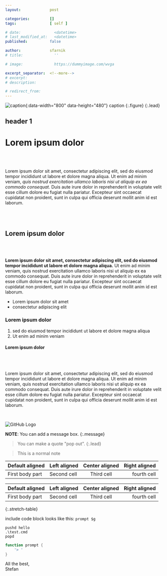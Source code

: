 ```yaml
---
layout:             post

categories:         []
tags:               [ self ]

# date:               <datetime>
# last_modified_at:   <datetime>
published:          false

author:             sfarnik
# title:              ''

# image:              https://dummyimage.com/wvga

excerpt_separator:  <!--more-->
# excerpt:
# description:

# redirect_from:
---
```


[comment]: # ( https://guides.github.com/features/mastering-markdown/ )

<script id="twitter-wjs" type="text/javascript" async defer src="//platform.twitter.com/widgets.js"></script>
<blockquote class="twitter-tweet" data-lang="en">
<a href="https://twitter.com/JenMsft/status/1033097444349759489"></a>
</blockquote>

![caption](https://dummyimage.com/wvga){:data-width="800" data-height="480"}
caption
{:.figure}
{:.lead}

## header 1

<h1>Lorem ipsum dolor</h1><br /><br />
<p>Lorem ipsum dolor sit amet, consectetur adipiscing elit, sed do eiusmod tempor incididunt ut labore et dolore magna aliqua. Ut enim ad minim veniam, <em>quis nostrud exercitation ullamco laboris nisi ut aliquip ex ea commodo consequat.</em> Duis aute irure dolor in reprehenderit in voluptate velit esse cillum dolore eu fugiat nulla pariatur. Excepteur sint occaecat cupidatat non proident, sunt in culpa qui officia deserunt mollit anim id est laborum.</p><br /><br />
<h2>Lorem ipsum dolor</h2><br /><br />

<!--more-->

<p><strong>Lorem ipsum dolor sit amet, consectetur adipiscing elit, sed do eiusmod tempor incididunt ut labore et dolore magna aliqua.</strong> Ut enim ad minim veniam, quis nostrud exercitation ullamco laboris nisi ut aliquip ex ea commodo consequat. Duis aute irure dolor in reprehenderit in voluptate velit esse cillum dolore eu fugiat nulla pariatur. Excepteur sint occaecat cupidatat non proident, sunt in culpa qui officia deserunt mollit anim id est laborum.</p><ul><li>Lorem ipsum dolor sit amet</li><li>consectetur adipiscing elit</li></ul><h3>Lorem ipsum dolor</h3><ol><li>sed do eiusmod tempor incididunt ut labore et dolore magna aliqua</li><li>Ut enim ad minim veniam</li></ol><h4>Lorem ipsum dolor</h4><br /><br />
<p>Lorem ipsum dolor sit amet, consectetur adipiscing elit, sed do eiusmod tempor incididunt ut labore et dolore magna aliqua. Ut enim ad minim veniam, quis nostrud exercitation ullamco laboris nisi ut aliquip ex ea commodo consequat. Duis aute irure dolor in reprehenderit in voluptate velit esse cillum dolore eu fugiat nulla pariatur. Excepteur sint occaecat cupidatat non proident, sunt in culpa qui officia deserunt mollit anim id est laborum.</p><br />

![GitHub Logo](https://guides.github.com/images/logo.png)

<span class="icon-github"></span>

**NOTE**: You can add a message box.
{:.message}

> You can make a quote "pop out".
{:.lead}

> This is a normal note

| Default aligned |Left aligned| Center aligned  | Right aligned  |
|-----------------|:-----------|:---------------:|---------------:|
| First body part |Second cell | Third cell      | fourth cell    |

| Default aligned |Left aligned| Center aligned  | Right aligned  |
|-----------------|:-----------|:---------------:|---------------:|
| First body part |Second cell | Third cell      | fourth cell    |
{:.stretch-table}

include code block looks like this: `prompt $g`

    pushd hello
    .\test.cmd
    popd

~~~ powershell
function prompt {
    '> '
}
~~~

All the best,<br/>Stefan
